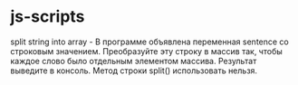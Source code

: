 # js-scripts

split string into array - В программе объявлена переменная sentence со строковым значением. Преобразуйте эту строку в 
массив так, чтобы каждое слово было отдельным элементом массива. Результат выведите в консоль. Метод строки split() 
использовать нельзя.
